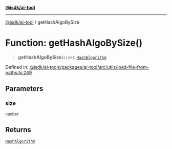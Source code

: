 [**@isdk/ai-tool**](../README.md)

***

[@isdk/ai-tool](../globals.md) / getHashAlgoBySize

# Function: getHashAlgoBySize()

> **getHashAlgoBySize**(`size`): [`HashAlgorithm`](../enumerations/HashAlgorithm.md)

Defined in: [@isdk/ai-tools/packages/ai-tool/src/utils/load-file-from-paths.ts:249](https://github.com/isdk/ai-tool.js/blob/e883e341c67e937e7d3a3e95e8bc56844896f5a3/src/utils/load-file-from-paths.ts#L249)

## Parameters

### size

`number`

## Returns

[`HashAlgorithm`](../enumerations/HashAlgorithm.md)
